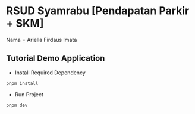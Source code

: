 # RSUD Syamrabu [Pendapatan Parkir + SKM]

Nama = Ariella Firdaus Imata

## Tutorial Demo Application

- Install Required Dependency

``` 
pnpm install
```
- Run Project
```
pnpm dev
```
